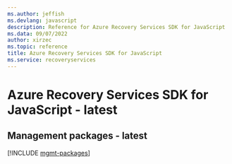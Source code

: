 ```yaml
---
ms.author: jeffish
ms.devlang: javascript
description: Reference for Azure Recovery Services SDK for JavaScript
ms.data: 09/07/2022
author: xirzec
ms.topic: reference
title: Azure Recovery Services SDK for JavaScript
ms.service: recoveryservices
---
```

# Azure Recovery Services SDK for JavaScript - latest

## Management packages - latest
[!INCLUDE [mgmt-packages](recovery-services-mgmt-index.md)]